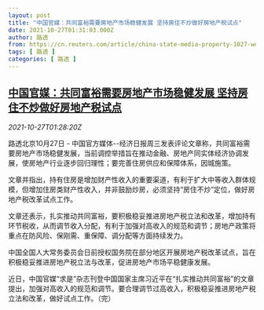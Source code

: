 ```yaml
---
layout: post
title: "中国官媒：共同富裕需要房地产市场稳健发展 坚持房住不炒做好房地产税试点"
date: 2021-10-27T01:31:03.000Z
author: 路透
from: https://cn.reuters.com/article/china-state-media-property-1027-wedn-idCNKBS2HH02Y
tags: [ 路透 ]
categories: [ 路透 ]
---
```

<!--1635298263000-->
[中国官媒：共同富裕需要房地产市场稳健发展 坚持房住不炒做好房地产税试点](https://cn.reuters.com/article/china-state-media-property-1027-wedn-idCNKBS2HH02Y)
------

<div>
<div><i>2021-10-27T01:28:20Z</i></div><p>路透北京10月27日 - 中国官方媒体--经济日报周三发表评论文章称，共同富裕需要房地产市场稳健发展，当前调控举措旨在推动金融、房地产同实体经济协调发展，使房地产行业逐步回归理性；要完善住房供应和保障体系，因城施策。</p><p>文章并指出，持有住房是增加财产性收入的重要渠道，有利于扩大中等收入群体规模，但增加住房类财产性收入，并非鼓励炒房，必须坚持“房住不炒”定位，做好房地产税改革试点工作。</p><p>文章还表示，扎实推动共同富裕，要积极稳妥推进房地产税立法和改革，增加持有环节税收，从而调节收入分配，有利于加强对高收入的规范和调节；房地产政策将重点在防风险、保刚需、重保障、调分配等方面持续发力。</p><p>中国全国人大常务委员会日前授权国务院在部分地区开展房地产税改革试点，旨在积极稳妥推进房地产税立法与改革，促进房地产市场平稳健康发展。</p><p>近日，中国官媒“求是”杂志刊登中国国家主席习近平在“扎实推动共同富裕”的文章提出，加强对高收入的规范和调节。要合理调节过高收入，积极稳妥推进房地产税立法和改革，做好试点工作。（完）</p>
</div>
